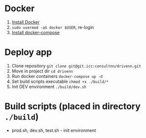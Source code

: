 Docker
===================
1. [Install Docker](https://docs.docker.com/engine/installation/linux/ubuntulinux/#/install)
2. `sudo usermod -aG docker $USER`, re-login
3. [Install docker-compose](https://github.com/docker/compose/releases/latest)

Deploy app
===========
1. Clone repository
`git clone git@git.icc:consultnn/drivenn.git`
2. Move in project dir
`cd drivenn`
3. Run docker containers
`docker-compose up -d`
4. Set build scripts executable
`chmod +x ./build/*`
6. Init DEV environment
`./build/dev.sh`

Build scripts (placed in directory `./build`)
===========
 - prod.sh, dev.sh, test.sh - init environment